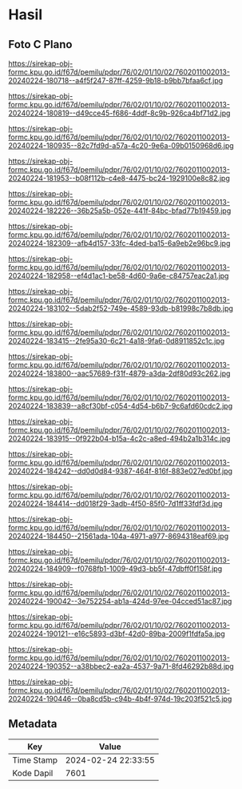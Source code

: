 # Hasil

## Foto C Plano

https://sirekap-obj-formc.kpu.go.id/f67d/pemilu/pdpr/76/02/01/10/02/7602011002013-20240224-180718--a4f5f247-87ff-4259-9b18-b9bb7bfaa6cf.jpg

https://sirekap-obj-formc.kpu.go.id/f67d/pemilu/pdpr/76/02/01/10/02/7602011002013-20240224-180819--d49cce45-f686-4ddf-8c9b-926ca4bf71d2.jpg

https://sirekap-obj-formc.kpu.go.id/f67d/pemilu/pdpr/76/02/01/10/02/7602011002013-20240224-180935--82c7fd9d-a57a-4c20-9e6a-09b0150968d6.jpg

https://sirekap-obj-formc.kpu.go.id/f67d/pemilu/pdpr/76/02/01/10/02/7602011002013-20240224-181953--b08f112b-c4e8-4475-bc24-1929100e8c82.jpg

https://sirekap-obj-formc.kpu.go.id/f67d/pemilu/pdpr/76/02/01/10/02/7602011002013-20240224-182226--36b25a5b-052e-441f-84bc-bfad77b19459.jpg

https://sirekap-obj-formc.kpu.go.id/f67d/pemilu/pdpr/76/02/01/10/02/7602011002013-20240224-182309--afb4d157-33fc-4ded-ba15-6a9eb2e96bc9.jpg

https://sirekap-obj-formc.kpu.go.id/f67d/pemilu/pdpr/76/02/01/10/02/7602011002013-20240224-182958--ef4d1ac1-be58-4d60-9a6e-c84757eac2a1.jpg

https://sirekap-obj-formc.kpu.go.id/f67d/pemilu/pdpr/76/02/01/10/02/7602011002013-20240224-183102--5dab2f52-749e-4589-93db-b81998c7b8db.jpg

https://sirekap-obj-formc.kpu.go.id/f67d/pemilu/pdpr/76/02/01/10/02/7602011002013-20240224-183415--2fe95a30-6c21-4a18-9fa6-0d8911852c1c.jpg

https://sirekap-obj-formc.kpu.go.id/f67d/pemilu/pdpr/76/02/01/10/02/7602011002013-20240224-183800--aac57689-f31f-4879-a3da-2df80d93c262.jpg

https://sirekap-obj-formc.kpu.go.id/f67d/pemilu/pdpr/76/02/01/10/02/7602011002013-20240224-183839--a8cf30bf-c054-4d54-b6b7-9c6afd60cdc2.jpg

https://sirekap-obj-formc.kpu.go.id/f67d/pemilu/pdpr/76/02/01/10/02/7602011002013-20240224-183915--0f922b04-b15a-4c2c-a8ed-494b2a1b314c.jpg

https://sirekap-obj-formc.kpu.go.id/f67d/pemilu/pdpr/76/02/01/10/02/7602011002013-20240224-184242--dd0d0d84-9387-464f-816f-883e027ed0bf.jpg

https://sirekap-obj-formc.kpu.go.id/f67d/pemilu/pdpr/76/02/01/10/02/7602011002013-20240224-184414--dd018f29-3adb-4f50-85f0-7d1ff33fdf3d.jpg

https://sirekap-obj-formc.kpu.go.id/f67d/pemilu/pdpr/76/02/01/10/02/7602011002013-20240224-184450--21561ada-104a-4971-a977-8694318eaf69.jpg

https://sirekap-obj-formc.kpu.go.id/f67d/pemilu/pdpr/76/02/01/10/02/7602011002013-20240224-184909--f0768fb1-1009-49d3-bb5f-47dbff0f158f.jpg

https://sirekap-obj-formc.kpu.go.id/f67d/pemilu/pdpr/76/02/01/10/02/7602011002013-20240224-190042--3e752254-ab1a-424d-97ee-04cced51ac87.jpg

https://sirekap-obj-formc.kpu.go.id/f67d/pemilu/pdpr/76/02/01/10/02/7602011002013-20240224-190121--e16c5893-d3bf-42d0-89ba-2009f1fdfa5a.jpg

https://sirekap-obj-formc.kpu.go.id/f67d/pemilu/pdpr/76/02/01/10/02/7602011002013-20240224-190352--a38bbec2-ea2a-4537-9a71-8fd46292b88d.jpg

https://sirekap-obj-formc.kpu.go.id/f67d/pemilu/pdpr/76/02/01/10/02/7602011002013-20240224-190446--0ba8cd5b-c94b-4b4f-974d-19c203f521c5.jpg


## Metadata

| Key        | Value               |
| ---------- | ------------------- |
| Time Stamp | 2024-02-24 22:33:55 |
| Kode Dapil | 7601                |



